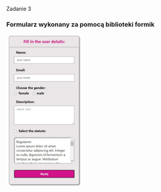 Zadanie 3
<h3>Formularz wykonany za pomocą biblioteki formik </h3>
<img src="demo.jpg" alt="Formularz" width="200px">
